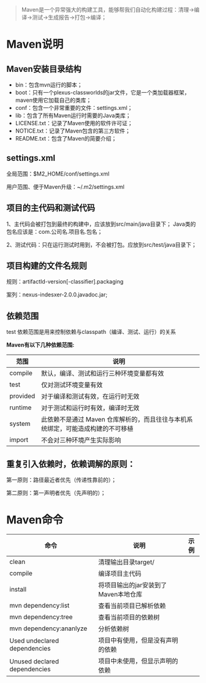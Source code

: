 > Maven是一个异常强大的构建工具，能够帮我们自动化构建过程：清理->编译->测试->生成报告->打包->编译；

# Maven说明

## Maven安装目录结构

* bin：包含mvn运行的脚本；
*  boot：只有一个plexus-classworlds的jar文件，它是一个类加载器框架，maven使用它加载自己的类库；
* conf：包含一个非常重要的文件：settings.xml；
* lib：包含了所有Maven运行时需要的Java类库；
* LICENSE.txt：记录了Maven使用的软件许可证；
* NOTICE.txt：记录了Maven包含的第三方软件；
* README.txt：包含了Maven的简要介绍；



## settings.xml

全局范围：$M2_HOME/conf/settings.xml

用户范围、便于Maven升级：~/.m2/settings.xml



## 项目的主代码和测试代码

1、主代码会被打包到最终的构建中，应该放到src/main/java目录下；
Java类的包名应该是：com.公司名.项目名.包名；

2、测试代码：只在运行测试时用到，不会被打包。应放到src/test/java目录下；



## 项目构建的文件名规则
规则：artifactId-version[-classifier].packaging

案列：nexus-indesxer-2.0.0.javadoc.jar;



## 依赖范围

<!-- 依赖范围，test表示该依赖只对测试有效，不声明依赖范围，默认值为compile-->
<scope>test</scope>
依赖范围是用来控制依赖与classpath（编译、测试、运行）的关系

**Maven有以下几种依赖范围:**

| 范围     | 说明                                                         |
| -------- | ------------------------------------------------------------ |
| compile  | 默认，编译、测试和运行三种环境变量都有效                     |
| test     | 仅对测试环境变量有效                                         |
| provided | 对于编译和测试有效，在运行时无效                             |
| runtime  | 对于测试和运行时有效，编译时无效                             |
| system   | 此依赖不是通过 Maven 仓库解析的，而且往往与本机系统绑定，可能造成构建的不可移植 |
| import   | 不会对三种环境产生实际影响                                   |



## 重复引入依赖时，依赖调解的原则：

第一原则：路径最近者优先（传递性靠前的）；

第二原则：第一声明者优先（先声明的）；

# Maven命令

| 命令                          | 说明                                 | 示例 |
| ----------------------------- | ------------------------------------ | ---- |
| clean                         | 清理输出目录target/                  |      |
| compile                       | 编译项目主代码                       |      |
| install                       | 将项目输出的jar安装到了Maven本地仓库 |      |
| mvn dependency:list           | 查看当前项目已解析依赖               |      |
| mvn dependency:tree           | 查看当前项目的依赖树                 |      |
| mvn dependency:ananlyze       | 分析依赖树                           |      |
| Used  undeclared dependencies | 项目中有使用，但是没有声明的依赖     |      |
| Unused declared dependencies  | 项目中未使用，但显示声明的依赖       |      |

